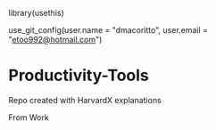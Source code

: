 library(usethis)

use_git_config(user.name = "dmacoritto", user.email = "etoo992@hotmail.com")

# Productivity-Tools
Repo created with HarvardX explanations

From Work

